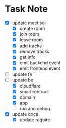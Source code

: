 # Task Note

- [x] update meet.sol
    - [x] create room
    - [x] join room
    - [x] leave room
    - [x] add tracks
    - [x] remove tracks
    - [x] get info 
    - [x] emit backend event
    - [x] emit frontend event

- [ ] update fe
- [ ] update be
    - [x] cloudflare
    - [x] smartcontract
    - [x] domain
    - [x] app
    - [ ] run and debug
- [x] update docs
    - [x] update require
